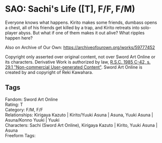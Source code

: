 # SAO: Sachi's Life ([T], F/F, F/M)

Everyone knows what happens. Kirito makes some friends, dumbass opens a chest, all of his friends get killed by a trap, and Kirito retreats into solo-player abyss. 
But what if one of them makes it out alive? What ripples happen here?

Also on Archive of Our Own: <https://archiveofourown.org/works/59777452>

Copyright only asserted over original content, not over Sword Art Online or its characters. 
Derivative Work is authorized by law, [R.S.C. 1985 C-42, s. 29.1 "Non-commercial User-generated Content"](https://laws-lois.justice.gc.ca/eng/acts/C-42/page-6.html#h-103295). Sword Art Online is created by and copyright of Reki Kawahara.

## Tags

Fandom: Sword Art Online  
Rating: T  
Category: F/M, F/F  
Relationships: Kirigaya Kazuto | Kirito/Yuuki Asuna | Asuna, Yuuki Asuna | Asuna/Konno Yuuki | Yuuki  
Characters: Sachi (Sword Art Online), Kirigaya Kazuto | Kirito, Yuuki Asuna | Asuna  
Freeform Tags:
